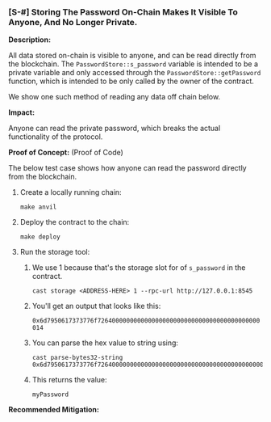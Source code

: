 ### [S-#] Storing The Password On-Chain Makes It Visible To Anyone, And No Longer Private.

**Description:**

All data stored on-chain is visible to anyone, and can be read directly from the blockchain. The `PasswordStore::s_password` variable is intended to be a private variable and only accessed through the `PasswordStore::getPassword` function, which is intended to be only called by the owner of the contract.

We show one such method of reading any data off chain below.

**Impact:**

Anyone can read the private password, which breaks the actual functionality of the protocol.

**Proof of Concept:** (Proof of Code)

The below test case shows how anyone can read the password directly from the blockchain.

1. Create a locally running chain:
    ```
    make anvil
    ```
2. Deploy the contract to the chain:
    ```
    make deploy
    ```
3. Run the storage tool:
   1. We use 1 because that's the storage slot for of `s_password` in the contract.
        ```
        cast storage <ADDRESS-HERE> 1 --rpc-url http://127.0.0.1:8545
        ```
   2. You'll get an output that looks like this:

        `0x6d7950617373776f726400000000000000000000000000000000000000000014`

   3. You can parse the hex value to string using:
        ```
        cast parse-bytes32-string 0x6d7950617373776f726400000000000000000000000000000000000000000014
        ```
   4. This returns the value:
        
        `myPassword`

**Recommended Mitigation:**